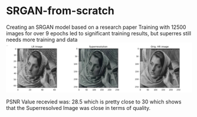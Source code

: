 # SRGAN-from-scratch
 Creating an SRGAN model based on a research paper
 Training with 12500 images for over 9 epochs led to significant training results, but superres still needs more training and data
![Screenshot](https://github.com/rakibulhaque9954/SRGAN-from-scratch/blob/2b2b85de697738a6e4c2e7ae381eba528ad83dc9/Screenshot%202023-10-05%20at%2008.04.18.png)

PSNR Value recevied was: 28.5 which is pretty close to 30 which shows that the Superresolved Image was close in terms of quality.


